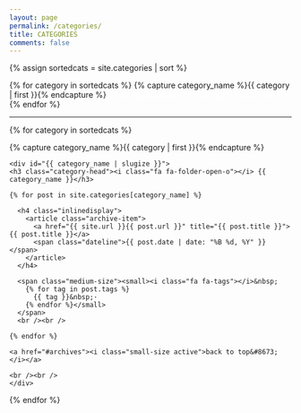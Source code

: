 ```yaml
---
layout: page
permalink: /categories/
title: CATEGORIES
comments: false
---
```


<div id="archives">

{% assign sortedcats = site.categories | sort %}

{% for category in sortedcats %}
  <span class="nowrapping">
      {% capture category_name %}{{ category | first }}{% endcapture %}
      <a href="#{{ category_name }}" class="highlight categoryblue" style="color:white;">&nbsp;{{ category_name }}&nbsp;<span class="categorycountcolor">({{ category | last | size }})</span>&nbsp;</a>&nbsp;
  </span>
{% endfor %}

<hr />

{% for category in sortedcats %}
  <div class="archive-group">
    {% capture category_name %}{{ category | first }}{% endcapture %}

    <div id="{{ category_name | slugize }}">
    <h3 class="category-head"><i class="fa fa-folder-open-o"></i> {{ category_name }}</h3>

    {% for post in site.categories[category_name] %}

      <h4 class="inlinedisplay">
        <article class="archive-item">
          <a href="{{ site.url }}{{ post.url }}" title="{{ post.title }}">{{ post.title }}</a> 
          <span class="dateline">{{ post.date | date: "%B %d, %Y" }}</span>
        </article>
      </h4>

      <span class="medium-size"><small><i class="fa fa-tags"></i>&nbsp;
        {% for tag in post.tags %}
          {{ tag }}&nbsp;·
        {% endfor %}</small>
      </span>
      <br /><br />

    {% endfor %}

    <a href="#archives"><i class="small-size active">back to top&#8673;</i></a>

    <br /><br />
    </div>
    
  </div>
{% endfor %}

</div>